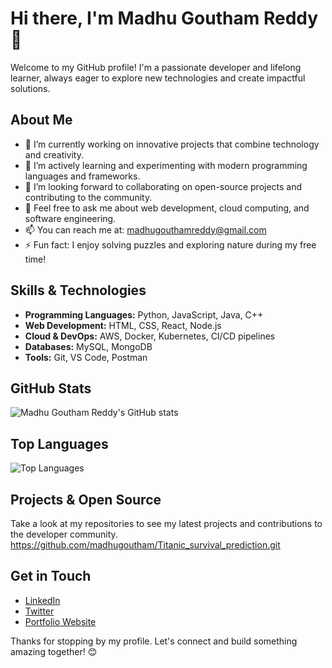 # Hi there, I'm Madhu Goutham Reddy 👋

Welcome to my GitHub profile! I'm a passionate developer and lifelong learner, always eager to explore new technologies and create impactful solutions.

## About Me

- 🔭 I’m currently working on innovative projects that combine technology and creativity.
- 🌱 I’m actively learning and experimenting with modern programming languages and frameworks.
- 👯 I’m looking forward to collaborating on open-source projects and contributing to the community.
- 💬 Feel free to ask me about web development, cloud computing, and software engineering.
- 📫 You can reach me at: [madhugouthamreddy@gmail.com](mailto:madhugouthamreddy@gmail.com)
- ⚡ Fun fact: I enjoy solving puzzles and exploring nature during my free time!

## Skills & Technologies

- **Programming Languages:** Python, JavaScript, Java, C++
- **Web Development:** HTML, CSS, React, Node.js
- **Cloud & DevOps:** AWS, Docker, Kubernetes, CI/CD pipelines
- **Databases:** MySQL, MongoDB
- **Tools:** Git, VS Code, Postman

## GitHub Stats

![Madhu Goutham Reddy's GitHub stats](https://github-readme-stats.vercel.app/api?username=madhugoutham&show_icons=true&theme=radical)

## Top Languages

![Top Languages](https://github-readme-stats.vercel.app/api/top-langs/?username=madhugoutham&layout=compact&theme=radical)

## Projects & Open Source

Take a look at my repositories to see my latest projects and contributions to the developer community.
https://github.com/madhugoutham/Titanic_survival_prediction.git



## Get in Touch

- [LinkedIn]([https://www.linkedin.com/in/madhu-goutham-reddy](https://www.linkedin.com/in/madhu-goutham-reddy-ambati/))
- [Twitter](https://twitter.com/madhugoutham)
- [Portfolio Website](https://www.madhugoutham.com)

Thanks for stopping by my profile. Let's connect and build something amazing together! 😊
``` ▋
